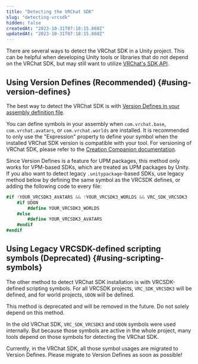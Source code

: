 ```yaml
---
title: "Detecting the VRChat SDK"
slug: "detecting-vrcsdk"
hidden: false
createdAt: "2023-10-31T07:18:15.860Z"
updatedAt: "2023-10-31T07:18:15.860Z"
---
```


There are several ways to detect the VRChat SDK in a Unity project. This can be helpful when developing Unity tools or libraries that do not depend on the VRChat SDK, but may still want to utilize [VRChat's SDK API](/sdk/public-sdk-api).

## Using Version Defines (Recommended) {#using-version-defines}

The best way to detect the VRChat SDK is with [Version Defines in your assembly definition file][version-defines].

You can define symbols in your assembly when `com.vrchat.base`, `com.vrchat.avatars`, or `com.vrchat.worlds` are installed.
It is recommended to only use the "Expression" property to define your symbol when the installed VRChat SDK version is compatible with your tool.
For versioning of VRChat SDK, please refer to the [Creation Companion documentation][versioning].

Since Version Defines is a feature for UPM packages, this method only works for VPM-based SDKs, which are treated as UPM packages by Unity.
If you also want to detect legacy `.unitypackage`-based SDKs, use legacy method below by defining the same symbol as the VRCSDK defines, or adding the following code to every file:

```csharp
#if !YOUR_VRCSDK3_AVATARS && !YOUR_VRCSDK3_WORLDS && VRC_SDK_VRCSDK3
    #if UDON
        #define YOUR_VRCSDK3_WORLDS
    #else
        #define YOUR_VRCSDK3_AVATARS
    #endif
#endif
```

[version-defines]: https://docs.unity3d.com/2019.4/Documentation/Manual/ScriptCompilationAssemblyDefinitionFiles.html#define-symbols
[versioning]: https://vcc.docs.vrchat.com/vpm/packages/#brandingbreakingbumps

## Using Legacy VRCSDK-defined scripting symbols (Deprecated) {#using-scripting-symbols}

The other method to detect VRChat SDK installation is with VRCSDK-defined scripting symbols.
For all VRCSDK projects, `VRC_SDK_VRCSDK3` will be defined, and for world projects, `UDON` will be defined.

This method is deprecated and will be removed in the future. Do not solely depend on this method.

In the old VRChat SDK, `VRC_SDK_VRCSDK3` and `UDON` symbols were used internally. But because those symbols are active in the whole project, many tools depend on those symbols for detecting the VRChat SDK.

Currently, in the VRChat SDK, all those symbol usages are migrated to Version Defines. Please migrate to Version Defines as soon as possible!

